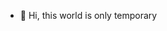 - 👋 Hi, this world is only temporary
<!---
janda0x/janda0x is a ✨ special ✨ repository because its `README.md` (this file) appears on your GitHub profile.
You can click the Preview link to take a look at your changes.
--->
